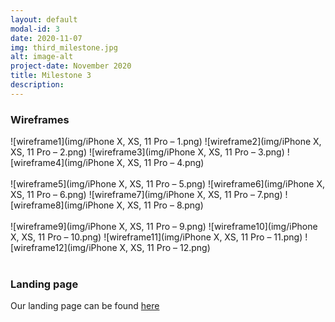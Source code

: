 ```yaml
---
layout: default
modal-id: 3
date: 2020-11-07
img: third_milestone.jpg
alt: image-alt
project-date: November 2020
title: Milestone 3
description:  
---
```

### Wireframes

![wireframe1](img/iPhone X, XS, 11 Pro – 1.png)
![wireframe2](img/iPhone X, XS, 11 Pro – 2.png)
![wireframe3](img/iPhone X, XS, 11 Pro – 3.png)
![wireframe4](img/iPhone X, XS, 11 Pro – 4.png)<br><br>
![wireframe5](img/iPhone X, XS, 11 Pro – 5.png)
![wireframe6](img/iPhone X, XS, 11 Pro – 6.png)
![wireframe7](img/iPhone X, XS, 11 Pro – 7.png)
![wireframe8](img/iPhone X, XS, 11 Pro – 8.png)<br><br>
![wireframe9](img/iPhone X, XS, 11 Pro – 9.png)
![wireframe10](img/iPhone X, XS, 11 Pro – 10.png)
![wireframe11](img/iPhone X, XS, 11 Pro – 11.png)
![wireframe12](img/iPhone X, XS, 11 Pro – 12.png)<br><br>

### Landing page

Our landing page can be found [here](https://unifind2020.github.io/home/)
